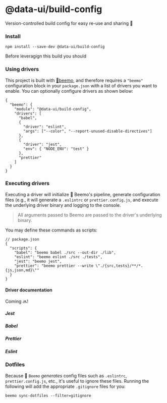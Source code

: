 # @data-ui/build-config

Version-controlled build config for easy re-use and sharing 📝

### Install

```
npm install --save-dev @data-ui/build-config
```

Before leveragign this build you should

### Using drivers

This project is built with [🤖beemo](https://github.com/milesj/beemo), and therefore requires a
`"beemo"` configuration block in your `package.json` with a list of drivers you want to enable. You
can optionally configure drivers as shown below:

```
{
  "beemo": {
    "module": "@data-ui/build-config",
    "drivers": [
      "babel",
      {
        "driver": "eslint",
        "args": ["--color", "--report-unused-disable-directives"]
      },
      {
        "driver": "jest",
        "env": { "NODE_ENV": "test" }
      },
      "prettier"
    ]
  }
}
```

### Executing drivers

Executing a driver will initialize 🤖 Beemo's pipeline, generate configuration files (e.g., it will
generate a `.eslintrc` or `prettier.config.js`, and execute the underlying driver binary and logging
to the console.

> All arguments passed to Beemo are passed to the driver's underlying binary.

You may define these commands as scripts:

```
// package.json
{
  "scripts": {
    "babel": "beemo babel ./src --out-dir ./lib",
    "eslint": "beemo eslint ./src ./tests",
    "jest": "beemo jest",
    "prettier": "beemo prettier --write \"./{src,tests}/**/*.{js,json,md}\""
  }
}
```

#### Driver documentation

Coming 🔜!

##### Jest

##### Babel

##### Prettier

##### Eslint

### Dotfiles

Because 🤖 `Beemo` _generates_ config files such as `.eslintrc`, `prettier.config.js`, etc., it's
useful to ignore these files. Running the following will add the appropriate `.gitignore` files for
you:

```
beemo sync-dotfiles --filter=gitignore
```
